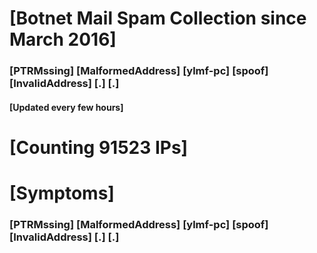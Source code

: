 # [Botnet Mail Spam Collection since March 2016]
### [PTRMssing] [MalformedAddress] [ylmf-pc] [spoof] [InvalidAddress] [.] [.]
#### [Updated every few hours]

# [Counting 91523 IPs]

# [Symptoms] 
###   [PTRMssing] [MalformedAddress] [ylmf-pc] [spoof] [InvalidAddress] [.] [.]
